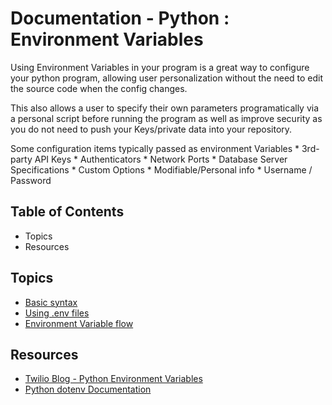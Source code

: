 # Documentation - Python : Environment Variables

Using Environment Variables in your program is a great way to configure your python program, allowing user personalization without the need to edit the source code when the config changes.

This also allows a user to specify their own parameters programatically via a personal script before running the program as well as improve security as you do not need to push your Keys/private data into your repository.

Some configuration items typically passed as environment Variables
	* 3rd-party API Keys
	* Authenticators
	* Network Ports
	* Database Server Specifications
	* Custom Options
	* Modifiable/Personal info
	* Username / Password

## Table of Contents
* Topics
* Resources

## Topics
* [Basic syntax](os-environ.txt)
* [Using .env files](dotenv-syntax.txt)
* [Environment Variable flow](flow.txt)

## Resources
* [Twilio Blog - Python Environment Variables](https://www.twilio.com/blog/environment-variables-python)
* [Python dotenv Documentation](https://pypi.org/project/python-dotenv/)
